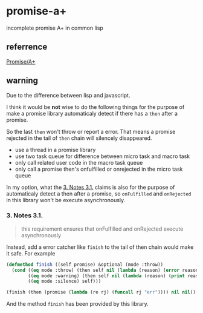 # promise-a+
incomplete promise A+ in common lisp

## referrence
[Promise/A+](https://promisesaplus.com/)

## warning
Due to the difference between lisp and javascript.

I think it would be **not** wise to do the following things for the purpose of make a promise library automaticaly detect if there has a `then` after a promise.

 So the last `then` won't throw or report a error. That means a promise rejected in the tail of `then` chain will silencely disappeared.

- use a thread in a promise library
- use two task queue for difference between micro task and macro task
- only call related user code in the macro task queue
- only call a promise then's onfulfilled or onrejected in the micro task queue

In my option, what the [3. Notes 3.1.](https://promisesaplus.com/#point-67) claims is also for the purpose of automaticaly detect a then after a promise, so `onFulfilled` and `onRejected` in this library won't be execute asynchronously.

### 3. Notes 3.1.
>  this requirement ensures that onFulfilled and onRejected execute asynchronously

Instead, add a error catcher like `finish` to the tail of then chain would make it safe. For example
``` lisp
(defmethod finish ((self promise) &optional (mode :throw))
  (cond ((eq mode :throw) (then self nil (lambda (reason) (error reason))))
        ((eq mode :warning) (then self nil (lambda (reason) (print reason))))
        ((eq mode :silence) self)))

(finish (then (promise (lambda (re rj) (funcall rj "err")))) nil nil))
```

And the method `finish` has been provided by this library.
